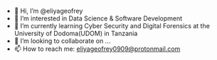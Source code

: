 - 👋 Hi, I’m @eliyageofrey
- 👀 I’m interested in Data Science & Software Development
- 🌱 I’m currently learning Cyber Security and Digital Forensics at the University of Dodoma(UDOM) in Tanzania
- 💞️ I’m looking to collaborate on ...
- 📫 How to reach me: eliyageofrey0909@protonmail.com

<!---
eliyageofrey/eliyageofrey is a ✨ special ✨ repository because its `README.md` (this file) appears on your GitHub profile.
You can click the Preview link to take a look at your changes.
--->
